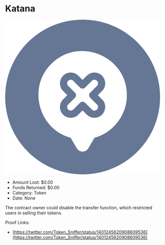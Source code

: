 # Katana
![Katana](/rektimages/Katana.png)
- Amount Lost: $0.00
- Funds Returned: $0.00
- Category: Token
- Date: None

The contract owner could disable the transfer function, which restricted users in selling their tokens.  
  



Proof Links:
- [https://twitter.com/Token_Sniffer/status/1401245620908609536](https://twitter.com/Token_Sniffer/status/1401245620908609536)


